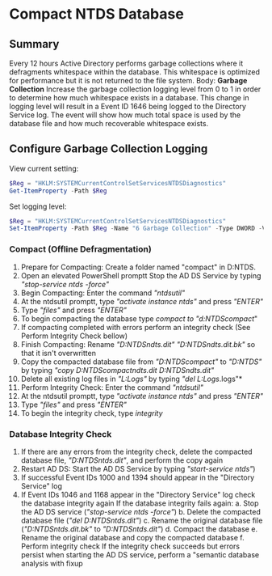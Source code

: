 # Compact NTDS Database

## Summary

Every 12 hours Active Directory performs garbage collections where it defragments whitespace within the database. This whitespace is optimized for performance but it is not returned to the file system. Body: **Garbage Collection** Increase the garbage collection logging level from 0 to 1 in order to determine how much whitespace exists in a database. This change in logging level will result in a Event ID 1646 being logged to the Directory Service log. The event will show how much total space is used by the database file and how much recoverable whitespace exists.

## Configure Garbage Collection Logging

View current setting:

```powershell
$Reg = "HKLM:SYSTEMCurrentControlSetServicesNTDSDiagnostics"
Get-ItemProperty -Path $Reg
```

Set logging level:

```powershell
$Reg = "HKLM:SYSTEMCurrentControlSetServicesNTDSDiagnostics"
Set-ItemProperty -Path $Reg -Name "6 Garbage Collection" -Type DWORD -Value 1
```

### Compact (Offline Defragmentation)

1. Prepare for Compacting: Create a folder named "compact" in D:NTDS.
2. Open an elevated PowerShell promptt Stop the AD DS Service by typing *"stop-service ntds -force"*
3. Begin Compacting: Enter the command *"ntdsutil"*
4. At the ntdsutil promptt, type *"activate instance ntds"* and press *"ENTER"*
5. Type *"files"* and press *"ENTER"*
6. To begin compacting the database type *compact to "d:NTDScompact*"
7. If compacting completed with errors perform an integrity check (See Perform Integrity Check bellow)
8. Finish Compacting: Rename *"D:NTDSndts.dit" "D:NTDSndts.dit.bk"* so that it isn't overwritten
9. Copy the compacted database file from *"D:NTDScompact"* to *"D:NTDS"* by typing *"copy D:NTDScompactndts.dit D:NTDSndts.dit"*
10. Delete all existing log files in *"L:Logs"* by typing *"del L:Logs*.logs"*
11. Perform Integrity Check: Enter the command *"ntdsutil"*
12. At the ntdsutil promptt, type *"activate instance ntds"* and press *"ENTER"*
13. Type *"files"* and press *"ENTER"*
14. To begin the integrity check, type *integrity*

### Database Integrity Check

1. If there are any errors from the integrity check, delete the compacted database file, *"D:NTDSntds.dit"*, and perform the copy again
2. Restart AD DS: Start the AD DS Service by typing *"start-service ntds"*)
3. If successful Event IDs 1000 and 1394 should appear in the "Directory Service" log
4. If Event IDs 1046 and 1168 appear in the "Directory Service" log check the database integrity again If the database integrity fails again:
    a.  Stop the AD DS service (*"stop-service ntds -force"*)
    b.  Delete the compacted database file (*"del D:NTDSntds.dit"*)
    c.  Rename the original database file (*"D:NTDSntds.dit.bk"* to *"D:NTDSntds.dit"*)
    d.  Compact the database
    e.  Rename the original database and copy the compacted database
    f.  Perform integrity check If the integrity check succeeds but errors persist when starting the AD DS service, perform a "semantic database analysis with fixup
